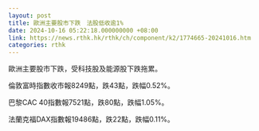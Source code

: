 ```yaml
---
layout: post
title: 歐洲主要股市下跌　法股低收逾1%
date: 2024-10-16 05:22:18.000000000 +08:00
link: https://news.rthk.hk/rthk/ch/component/k2/1774665-20241016.htm
categories: rthk
---
```


歐洲主要股市下跌，受科技股及能源股下跌拖累。

倫敦富時指數收市報8249點，跌43點，跌幅0.52%。

巴黎CAC 40指數報7521點，跌80點，跌幅1.05%。

法蘭克福DAX指數報19486點，跌22點，跌幅0.11%。
